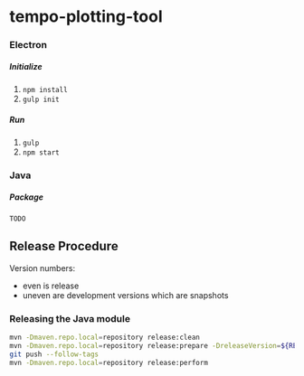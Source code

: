 ﻿# tempo-plotting-tool

### Electron 
##### Initialize
1. `npm install`
2. `gulp init`

##### Run
1. `gulp`
2. `npm start`

### Java
##### Package
`TODO`

## Release Procedure

Version numbers: 
- even is release
- uneven are development versions which are snapshots

### Releasing the Java module

```bash
mvn -Dmaven.repo.local=repository release:clean
mvn -Dmaven.repo.local=repository release:prepare -DreleaseVersion=${RELEASE_VER} -DdevelopmentVersion=${NEW_DEV_VER} -DpushChanges=false
git push --follow-tags
mvn -Dmaven.repo.local=repository release:perform
```

